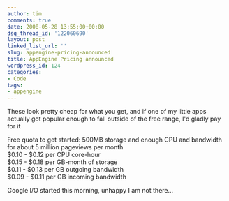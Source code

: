```yaml
---
author: tim
comments: true
date: 2008-05-28 13:55:00+00:00
dsq_thread_id: '122060690'
layout: post
linked_list_url: ''
slug: appengine-pricing-announced
title: AppEngine Pricing announced
wordpress_id: 124
categories:
- Code
tags:
- appengine
---
```


These look pretty cheap for what you get, and if one of my little apps
actually got popular enough to fall outside of the free range, I'd gladly pay
for it  
  
Free quota to get started: 500MB storage and enough CPU and bandwidth for
about 5 million pageviews per month  
$0.10 - $0.12 per CPU core-hour  
$0.15 - $0.18 per GB-month of storage  
$0.11 - $0.13 per GB outgoing bandwidth  
$0.09 - $0.11 per GB incoming bandwidth  
  
Google I/O started this morning, unhappy I am not there...

